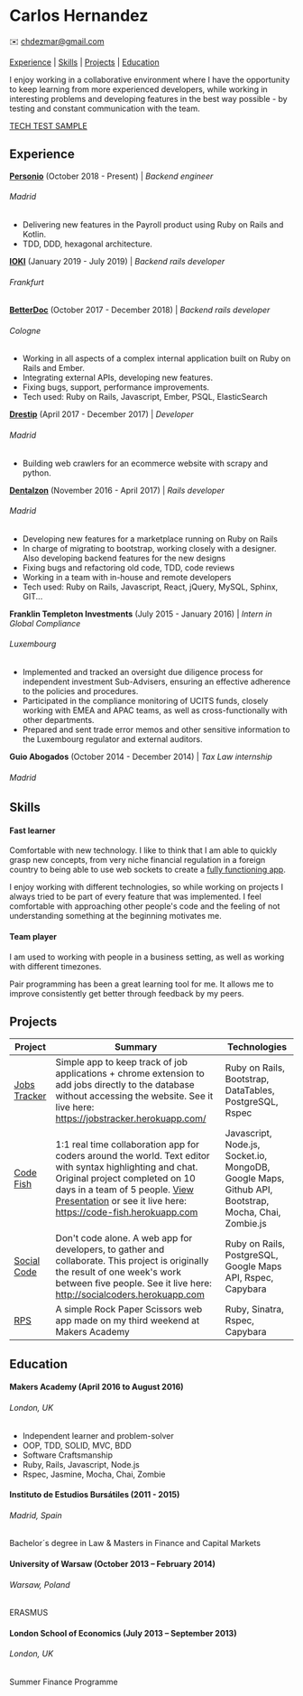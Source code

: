 # Carlos Hernandez


:envelope:  chdezmar@gmail.com

[Experience](#Experience) | [Skills](#Skills) | [Projects](#Projects) |  [Education](#Education)

I enjoy working in a collaborative environment where I have the opportunity to keep learning from more experienced developers, while working in interesting problems and developing features in the best way possible - by testing and constant communication with the team.

[TECH TEST SAMPLE](https://github.com/chdezmar/tech-test-ruby)


## <a name="Experience">Experience</a>

**[Personio](https://personio.com/)** (October 2018 - Present) | *Backend engineer*
###### Madrid

* Delivering new features in the Payroll product using Ruby on Rails and Kotlin.
* TDD, DDD, hexagonal architecture.

**[IOKI](https://ioki.com/)** (January 2019 - July 2019) | *Backend rails developer*
###### Frankfurt

**[BetterDoc](https://www.betterdoc.org/)** (October 2017 - December 2018) | *Backend rails developer*
###### Cologne

* Working in all aspects of a complex internal application built on Ruby on Rails and Ember.
* Integrating external APIs, developing new features.
* Fixing bugs, support, performance improvements.
* Tech used: Ruby on Rails, Javascript, Ember, PSQL, ElasticSearch

**[Drestip](http://drestip.com/)** (April 2017 - December 2017) | *Developer*
###### Madrid

* Building web crawlers for an ecommerce website with scrapy and python.

**[Dentalzon](http://bitly.com/2jdDz9X)** (November 2016 - April 2017) | *Rails developer*
###### Madrid

* Developing new features for a marketplace running on Ruby on Rails
* In charge of migrating to bootstrap, working closely with a designer. Also developing backend features for the new designs
* Fixing bugs and refactoring old code, TDD, code reviews
* Working in a team with in-house and remote developers
* Tech used: Ruby on Rails, Javascript, React, jQuery, MySQL, Sphinx, GIT...


**Franklin Templeton Investments** (July 2015 - January 2016) | *Intern in Global Compliance*
###### Luxembourg

* Implemented and tracked an oversight due diligence process for independent investment Sub-Advisers, ensuring an effective adherence to the policies and procedures.
* Participated in the compliance monitoring of UCITS funds, closely working with EMEA and APAC teams, as well as cross-functionally with other departments.
* Prepared and sent trade error memos and other sensitive information to the Luxembourg regulator and external auditors.

**Guio Abogados** (October 2014 - December 2014) | *Tax Law internship*
###### Madrid


## <a name="Skills">Skills</a>

#### Fast learner

Comfortable with new technology. I like to think that I am able to quickly grasp new concepts, from very niche financial regulation in a foreign country to being able to use web sockets to create a [
fully functioning app]().

I enjoy working with different technologies, so while working on projects I always tried to be part of every feature that was implemented. I feel comfortable with approaching other people's code and the feeling of not understanding something at the beginning motivates me.


#### Team player

I am used to working with people in a business setting, as well as working with different timezones.

Pair programming has been a great learning tool for me. It allows me to improve consistently get better through feedback by my peers.



## <a name="Projects">Projects</a>

| Project | Summary | Technologies |
|---------------------------------------------------------------------------------------------------------------------------------|--------------------------------------------------------------------------------------------------|-------------------------------------------------------|
| [Jobs Tracker](https://github.com/chdezmar/jobstracker) | Simple app to keep track of job applications + chrome extension to add jobs directly to the database without accessing the website. See it live here: https://jobstracker.herokuapp.com/ | Ruby on Rails, Bootstrap, DataTables, PostgreSQL, Rspec|
| [Code Fish](https://github.com/chdezmar/CodeFish) | 1:1 real time collaboration app for coders around the world. Text editor with syntax highlighting and chat. Original project completed on 10 days in a team of 5 people. [View Presentation](https://goo.gl/f2JXtX) or see it live here: https://code-fish.herokuapp.com | Javascript, Node.js, Socket.io, MongoDB, Google Maps, Github API, Bootstrap, Mocha, Chai, Zombie.js|
| [Social Code](https://github.com/chdezmar/social-code) | Don't code alone. A web app for developers, to gather and collaborate. This project is originally the result of one week's work between five people. See it live here: http://socialcoders.herokuapp.com| Ruby on Rails, PostgreSQL, Google Maps API, Rspec, Capybara|
|[RPS](https://github.com/chdezmar/rps-challenge) | A simple Rock Paper Scissors web app made on my third weekend at Makers Academy| Ruby, Sinatra, Rspec, Capybara |


## <a name="Education">Education</a>

#### Makers Academy (April 2016 to August 2016)
###### London, UK

- Independent learner and problem-solver
- OOP, TDD, SOLID, MVC, BDD
- Software Craftsmanship
- Ruby, Rails, Javascript, Node.js
- Rspec, Jasmine, Mocha, Chai, Zombie

#### Instituto de Estudios Bursátiles (2011 - 2015)
###### Madrid, Spain
Bachelor´s degree in Law & Masters in Finance and Capital Markets

#### University of Warsaw (October 2013 – February 2014)
###### Warsaw, Poland

ERASMUS

#### London School of Economics (July 2013 – September 2013)
###### London, UK


Summer Finance Programme
